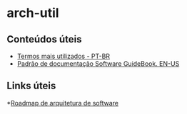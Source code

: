 # arch-util

## Conteúdos úteis

* [Termos mais utilizados - PT-BR](diagramas/termos.md)
* [Padrão de documentação Software GuideBook. EN-US](Documentação/README.md)

## Links úteis
*[Roadmap de arquitetura de software](https://medium.com/@AlaaAttya/software-architect-roadmap-c0dcf54188c0)
